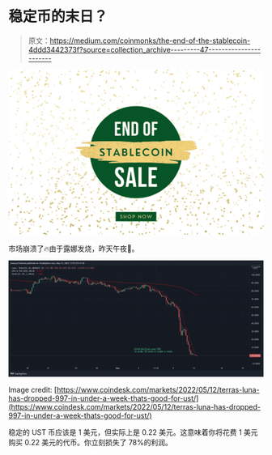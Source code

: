# 稳定币的末日？

> 原文：<https://medium.com/coinmonks/the-end-of-the-stablecoin-4ddd3442373f?source=collection_archive---------47----------------------->

![](img/cac8894291b3885d638e12223a618aa4.png)

市场崩溃了🔥由于露娜发烧，昨天午夜🤕。

![](img/5d61d71064571058262483124d5c759b.png)

Image credit: [https://www.coindesk.com/markets/2022/05/12/terras-luna-has-dropped-997-in-under-a-week-thats-good-for-ust/](https://www.coindesk.com/markets/2022/05/12/terras-luna-has-dropped-997-in-under-a-week-thats-good-for-ust/)

稳定的 UST 币应该是 1 美元，但实际上是 0.22 美元。这意味着你将花费 1 美元购买 0.22 美元的代币。你立刻损失了 78%的利润。